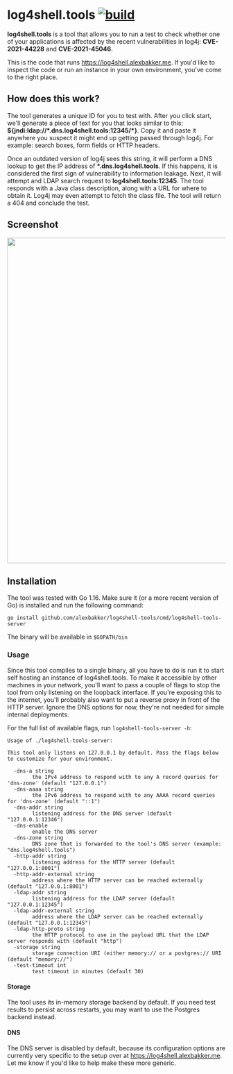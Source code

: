 # log4shell.tools [![build](https://github.com/alexbakker/log4shell-tools/actions/workflows/build.yml/badge.svg)](https://github.com/alexbakker/log4shell-tools/actions/workflows/build.yml)

__log4shell.tools__ is a tool that allows you to run a test to check whether one
of your applications is affected by the recent vulnerabilities in log4j:
__CVE-2021-44228__ and __CVE-2021-45046__.

This is the code that runs https://log4shell.alexbakker.me. If you'd like to inspect the
code or run an instance in your own environment, you've come to the right
place.

## How does this work?

The tool generates a unique ID for you to test with. After you click start,
we'll generate a piece of text for you that looks similar to this:
__${jndi:ldap://\*.dns.log4shell.tools:12345/\*}__. Copy it and paste it anywhere
you suspect it might end up getting passed through log4j. For example: search
boxes, form fields or HTTP headers.

Once an outdated version of log4j sees this string, it will perform a DNS lookup
to get the IP address of __\*.dns.log4shell.tools__. If this happens, it is
considered the first sign of vulnerability to information leakage. Next, it will
attempt and LDAP search request to __log4shell.tools:12345__. The tool responds
with a Java class description, along with a URL for where to obtain it. Log4j
may even attempt to fetch the class file. The tool will return a 404 and
conclude the test.

## Screenshot

<img width="750" src="https://alexbakker.me/u/iq8qmxclfb.png"/>

## Installation

The tool was tested with Go 1.16. Make sure it (or a more recent version of Go) is
installed and run the following command:

```
go install github.com/alexbakker/log4shell-tools/cmd/log4shell-tools-server
```

The binary will be available in ``$GOPATH/bin``

### Usage

Since this tool compiles to a single binary, all you have to do is run it to
start self hosting an instance of log4shell.tools. To make it accessible by
other machines in your network, you'll want to pass a couple of flags to stop
the tool from only listening on the loopback interface. If you're exposing this
to the internet, you'll probably also want to put a reverse proxy in front of
the HTTP server. Ignore the DNS options for now, they're not needed for simple
internal deployments.

For the full list of available flags, run `log4shell-tools-server -h`:

```
Usage of ./log4shell-tools-server:

This tool only listens on 127.0.0.1 by default. Pass the flags below to customize for your environment.

  -dns-a string
    	the IPv4 address to respond with to any A record queries for 'dns-zone' (default "127.0.0.1")
  -dns-aaaa string
    	the IPv6 address to respond with to any AAAA record queries for 'dns-zone' (default "::1")
  -dns-addr string
    	listening address for the DNS server (default "127.0.0.1:12346")
  -dns-enable
    	enable the DNS server
  -dns-zone string
    	DNS zone that is forwarded to the tool's DNS server (example: "dns.log4shell.tools")
  -http-addr string
    	listening address for the HTTP server (default "127.0.0.1:8001")
  -http-addr-external string
    	address where the HTTP server can be reached externally (default "127.0.0.1:8001")
  -ldap-addr string
    	listening address for the LDAP server (default "127.0.0.1:12345")
  -ldap-addr-external string
    	address where the LDAP server can be reached externally (default "127.0.0.1:12345")
  -ldap-http-proto string
    	the HTTP protocol to use in the payload URL that the LDAP server responds with (default "http")
  -storage string
    	storage connection URI (either memory:// or a postgres:// URI (default "memory://")
  -test-timeout int
    	test timeout in minutes (default 30)
```

#### Storage

The tool uses its in-memory storage backend by default. If you need test
results to persist across restarts, you may want to use the Postgres backend instead.

#### DNS

The DNS server is disabled by default, because its configuration options are
currently very specific to the setup over at https://log4shell.alexbakker.me. Let me
know if you'd like to help make these more generic.
